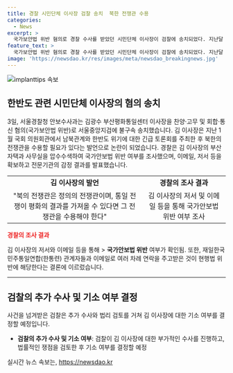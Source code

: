 ```yaml
---
title: 경찰 시민단체 이사장 검찰 송치  북한 전쟁관 수용
categories:
  - News
excerpt: >
  국가보안법 위반 혐의로 경찰 수사를 받았던 시민단체 이사장이 검찰에 송치되었다. 지난달 김 이사장은 남북관계를 놓고 토론회에서 북한의 전쟁관을 주장했고, 경찰은 그의 자택과 사무실을 압수수색하여 관련 자료를 확보했다. 또한, 김 이사장이 반국가단체인 한통련과 연락을 취한 것으로 확인돼 불구속 송치됐다. 검찰은 추가 수사를 진행한 후 기소 여부를 결정할 예정이다.
feature_text: >
  국가보안법 위반 혐의로 경찰 수사를 받았던 시민단체 이사장이 검찰에 송치되었다. 지난달 김 이사장은 남북관계를 놓고 토론회에서 북한의 전쟁관을 주장했고, 경찰은 그의 자택과 사무실을 압수수색하여 관련 자료를 확보했다. 또한, 김 이사장이 반국가단체인 한통련과 연락을 취한 것으로 확인돼 불구속 송치됐다. 검찰은 추가 수사를 진행한 후 기소 여부를 결정할 예정이다.
image: 'https://newsdao.kr/res/images/meta/newsdao_breakingnews.jpg'
---
```


<p><img src="https://newsdao.kr/res/images/meta/newsdao_breakingnews.jpg" alt="implanttips 속보" /></p>

<h2 data-ke-size="size26">한반도 관련 시민단체 이사장의 혐의 송치</h2>

<p data-ke-size="size16">3일, 서울경찰청 안보수사과는 김광수 부산평화통일센터 이사장을 찬양·고무 및 회합·통신 혐의(국가보안법 위반)로 서울중앙지검에 불구속 송치했습니다. 김 이사장은 지난 1월 국회 의원회관에서 남북관계와 한반도 위기에 대한 긴급 토론회를 주최한 후 북한의 전쟁관을 수용할 필요가 있다는 발언으로 논란이 되었습니다. 경찰은 김 이사장의 부산 자택과 사무실을 압수수색하여 국가안보법 위반 여부를 조사했으며, 이메일, 저서 등을 확보하고 전문기관의 감정 결과를 발표했습니다.</p>

<table>
    <tr>
        <td style="text-align: center; height: 17px;"><b>김 이사장의 발언</b></td>
        <td style="text-align: center; height: 17px;"><b>경찰의 조사 결과</b></td>
    </tr>
    <tr>
        <td style="text-align: center; height: 17px;">"북의 전쟁관은 정의의 전쟁관이며, 통일 전쟁이 평화의 결과를 가져올 수 있다면 그 전쟁관을 수용해야 한다"</td>
        <td style="text-align: center; height: 17px;">김 이사장의 저서 및 이메일 등을 통해 국가안보법 위반 여부 조사</td>
    </tr>
</table>

<p><b><span style="color: #ee2323;">경찰의 조사 결과</span></b></p>

<p data-ke-size="size16">김 이사장의 저서와 이메일 등을 통해 > <b>국가안보법 위반</b> 여부가 확인됨. 또한, 재일한국민주통일연합(한통련) 관계자들과 이메일로 여러 차례 연락을 주고받은 것이 현행법 위반에 해당한다는 결론에 이르렀습니다.</p>

<hr>

<h2 data-ke-size="size26">검찰의 추가 수사 및 기소 여부 결정</h2>

<p data-ke-size="size16">사건을 넘겨받은 검찰은 추가 수사와 법리 검토를 거쳐 김 이사장에 대한 기소 여부를 결정할 예정입니다.</p>

<ul>
    <li><b>검찰의 추가 수사 및 기소 여부</b>: 검찰이 김 이사장에 대한 부가적인 수사를 진행하고, 법률적인 쟁점을 검토한 후 기소 여부를 결정할 예정</li>
</ul>
실시간 뉴스 속보는, <a href="https://newsdao.kr" rel="dofollow">https://newsdao.kr</a>



